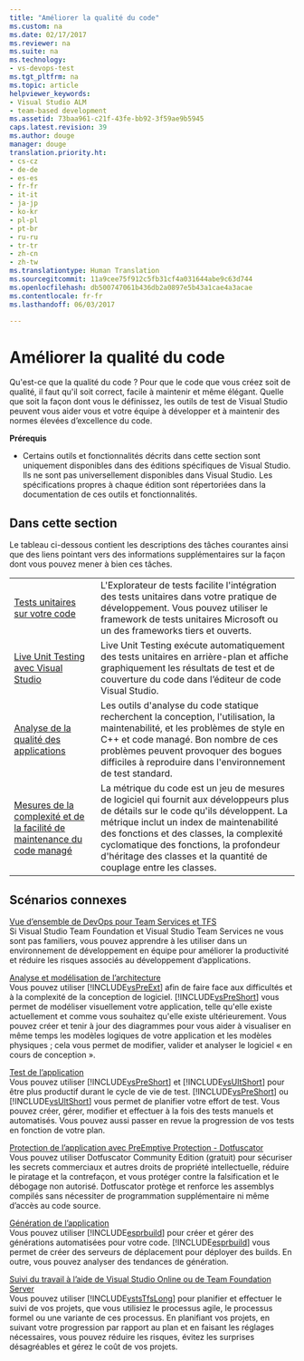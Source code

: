 ```yaml
---
title: "Améliorer la qualité du code"
ms.custom: na
ms.date: 02/17/2017
ms.reviewer: na
ms.suite: na
ms.technology:
- vs-devops-test
ms.tgt_pltfrm: na
ms.topic: article
helpviewer_keywords:
- Visual Studio ALM
- team-based development
ms.assetid: 73baa961-c21f-43fe-bb92-3f59ae9b5945
caps.latest.revision: 39
ms.author: douge
manager: douge
translation.priority.ht:
- cs-cz
- de-de
- es-es
- fr-fr
- it-it
- ja-jp
- ko-kr
- pl-pl
- pt-br
- ru-ru
- tr-tr
- zh-cn
- zh-tw
ms.translationtype: Human Translation
ms.sourcegitcommit: 11a9cee75f912c5fb31cf4a031644abe9c63d744
ms.openlocfilehash: db500747061b436db2a0897e5b43a1cae4a3acae
ms.contentlocale: fr-fr
ms.lasthandoff: 06/03/2017

---
```

# <a name="improve-code-quality"></a>Améliorer la qualité du code
Qu'est-ce que la qualité du code ? Pour que le code que vous créez soit de qualité, il faut qu'il soit correct, facile à maintenir et même élégant. Quelle que soit la façon dont vous le définissez, les outils de test de Visual Studio peuvent vous aider vous et votre équipe à développer et à maintenir des normes élevées d’excellence du code.  
  
 **Prérequis**  
  
-   Certains outils et fonctionnalités décrits dans cette section sont uniquement disponibles dans des éditions spécifiques de Visual Studio. Ils ne sont pas universellement disponibles dans Visual Studio. Les spécifications propres à chaque édition sont répertoriées dans la documentation de ces outils et fonctionnalités.  
  
## <a name="in-this-section"></a>Dans cette section  
 Le tableau ci-dessous contient les descriptions des tâches courantes ainsi que des liens pointant vers des informations supplémentaires sur la façon dont vous pouvez mener à bien ces tâches.  
  
|||  
|-|-|  
|[Tests unitaires sur votre code](../test/unit-test-your-code.md)|L'Explorateur de tests facilite l'intégration des tests unitaires dans votre pratique de développement. Vous pouvez utiliser le framework de tests unitaires Microsoft ou un des frameworks tiers et ouverts.|  
|[Live Unit Testing avec Visual Studio](../test/live-unit-testing.md)|Live Unit Testing exécute automatiquement des tests unitaires en arrière-plan et affiche graphiquement les résultats de test et de couverture du code dans l’éditeur de code Visual Studio.|  
|[Analyse de la qualité des applications](../code-quality/analyzing-application-quality-by-using-code-analysis-tools.md)|Les outils d'analyse du code statique recherchent la conception, l'utilisation, la maintenabilité, et les problèmes de style en C++ et code managé. Bon nombre de ces problèmes peuvent provoquer des bogues difficiles à reproduire dans l'environnement de test standard.|  
|[Mesures de la complexité et de la facilité de maintenance du code managé](../code-quality/measuring-complexity-and-maintainability-of-managed-code.md)|La métrique du code est un jeu de mesures de logiciel qui fournit aux développeurs plus de détails sur le code qu'ils développent. La métrique inclut un index de maintenabilité des fonctions et des classes, la complexité cyclomatique des fonctions, la profondeur d'héritage des classes et la quantité de couplage entre les classes.|  
  
## <a name="related-scenarios"></a>Scénarios connexes  
 [Vue d’ensemble de DevOps pour Team Services et TFS](https://www.visualstudio.com/docs/devops-alm-overview)  
 Si Visual Studio Team Foundation et Visual Studio Team Services ne vous sont pas familiers, vous pouvez apprendre à les utiliser dans un environnement de développement en équipe pour améliorer la productivité et réduire les risques associés au développement d’applications.  
  
 [Analyse et modélisation de l’architecture](../modeling/analyze-and-model-your-architecture.md)  
 Vous pouvez utiliser [!INCLUDE[vsPreExt](../test/includes/vspreext_md.md)] afin de faire face aux difficultés et à la complexité de la conception de logiciel. [!INCLUDE[vsPreShort](../test/includes/vspreshort_md.md)] vous permet de modéliser visuellement votre application, telle qu'elle existe actuellement et comme vous souhaitez qu'elle existe ultérieurement. Vous pouvez créer et tenir à jour des diagrammes pour vous aider à visualiser en même temps les modèles logiques de votre application et les modèles physiques ; cela vous permet de modifier, valider et analyser le logiciel « en cours de conception ».  
  
 [Test de l’application](https://www.visualstudio.com/docs/test/overview)  
 Vous pouvez utiliser [!INCLUDE[vsPreShort](../test/includes/vspreshort_md.md)] et [!INCLUDE[vsUltShort](../test/includes/vsultshort_md.md)] pour être plus productif durant le cycle de vie de test. [!INCLUDE[vsPreShort](../test/includes/vspreshort_md.md)] ou [!INCLUDE[vsUltShort](../test/includes/vsultshort_md.md)] vous permet de planifier votre effort de test. Vous pouvez créer, gérer, modifier et effectuer à la fois des tests manuels et automatisés. Vous pouvez aussi passer en revue la progression de vos tests en fonction de votre plan.  
  
 [Protection de l’application avec PreEmptive Protection - Dotfuscator](../ide/dotfuscator/index.md)  
 Vous pouvez utiliser Dotfuscator Community Edition (gratuit) pour sécuriser les secrets commerciaux et autres droits de propriété intellectuelle, réduire le piratage et la contrefaçon, et vous protéger contre la falsification et le débogage non autorisé.  Dotfuscator protège et renforce les assemblys compilés sans nécessiter de programmation supplémentaire ni même d’accès au code source.
  
 [Génération de l’application](https://www.visualstudio.com/docs/build/overview)  
 Vous pouvez utiliser [!INCLUDE[esprbuild](../test/includes/esprbuild_md.md)] pour créer et gérer des générations automatisées pour votre code. [!INCLUDE[esprbuild](../test/includes/esprbuild_md.md)] vous permet de créer des serveurs de déplacement pour déployer des builds. En outre, vous pouvez analyser des tendances de génération.  
  
 [Suivi du travail à l’aide de Visual Studio Online ou de Team Foundation Server](https://www.visualstudio.com/docs/work/overview)  
 Vous pouvez utiliser [!INCLUDE[vstsTfsLong](../test/includes/vststfslong_md.md)] pour planifier et effectuer le suivi de vos projets, que vous utilisiez le processus agile, le processus formel ou une variante de ces processus. En planifiant vos projets, en suivant votre progression par rapport au plan et en faisant les réglages nécessaires, vous pouvez réduire les risques, évitez les surprises désagréables et gérez le coût de vos projets.

